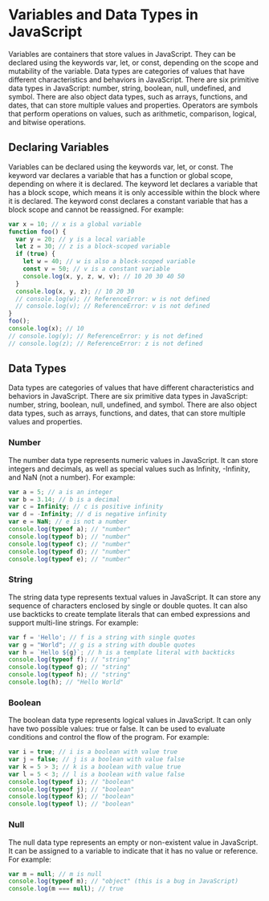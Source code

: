 # Variables and Data Types in JavaScript

Variables are containers that store values in JavaScript. They can be declared using the keywords var, let, or const, depending on the scope and mutability of the variable. Data types are categories of values that have different characteristics and behaviors in JavaScript. There are six primitive data types in JavaScript: number, string, boolean, null, undefined, and symbol. There are also object data types, such as arrays, functions, and dates, that can store multiple values and properties. Operators are symbols that perform operations on values, such as arithmetic, comparison, logical, and bitwise operations.

## Declaring Variables

Variables can be declared using the keywords var, let, or const. The keyword var declares a variable that has a function or global scope, depending on where it is declared. The keyword let declares a variable that has a block scope, which means it is only accessible within the block where it is declared. The keyword const declares a constant variable that has a block scope and cannot be reassigned. For example:

```javascript
var x = 10; // x is a global variable
function foo() {
  var y = 20; // y is a local variable
  let z = 30; // z is a block-scoped variable
  if (true) {
    let w = 40; // w is also a block-scoped variable
    const v = 50; // v is a constant variable
    console.log(x, y, z, w, v); // 10 20 30 40 50
  }
  console.log(x, y, z); // 10 20 30
  // console.log(w); // ReferenceError: w is not defined
  // console.log(v); // ReferenceError: v is not defined
}
foo();
console.log(x); // 10
// console.log(y); // ReferenceError: y is not defined
// console.log(z); // ReferenceError: z is not defined
```

## Data Types

Data types are categories of values that have different characteristics and behaviors in JavaScript. There are six primitive data types in JavaScript: number, string, boolean, null, undefined, and symbol. There are also object data types, such as arrays, functions, and dates, that can store multiple values and properties.

### Number

The number data type represents numeric values in JavaScript. It can store integers and decimals, as well as special values such as Infinity, -Infinity, and NaN (not a number). For example:

```javascript
var a = 5; // a is an integer
var b = 3.14; // b is a decimal
var c = Infinity; // c is positive infinity
var d = -Infinity; // d is negative infinity
var e = NaN; // e is not a number
console.log(typeof a); // "number"
console.log(typeof b); // "number"
console.log(typeof c); // "number"
console.log(typeof d); // "number"
console.log(typeof e); // "number"
```

### String

The string data type represents textual values in JavaScript. It can store any sequence of characters enclosed by single or double quotes. It can also use backticks to create template literals that can embed expressions and support multi-line strings. For example:

```javascript
var f = 'Hello'; // f is a string with single quotes
var g = "World"; // g is a string with double quotes
var h = `Hello ${g}`; // h is a template literal with backticks
console.log(typeof f); // "string"
console.log(typeof g); // "string"
console.log(typeof h); // "string"
console.log(h); // "Hello World"
```

### Boolean

The boolean data type represents logical values in JavaScript. It can only have two possible values: true or false. It can be used to evaluate conditions and control the flow of the program. For example:

```javascript
var i = true; // i is a boolean with value true
var j = false; // j is a boolean with value false
var k = 5 > 3; // k is a boolean with value true
var l = 5 < 3; // l is a boolean with value false
console.log(typeof i); // "boolean"
console.log(typeof j); // "boolean"
console.log(typeof k); // "boolean"
console.log(typeof l); // "boolean"
```

### Null

The null data type represents an empty or non-existent value in JavaScript. It can be assigned to a variable to indicate that it has no value or reference. For example:

```javascript
var m = null; // m is null
console.log(typeof m); // "object" (this is a bug in JavaScript)
console.log(m === null); // true